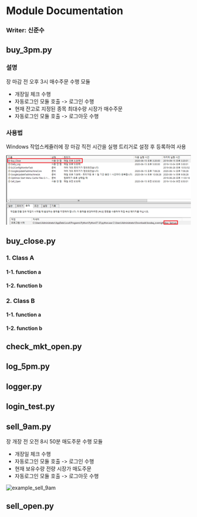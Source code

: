 # Module Documentation

### Writer: 신준수

## buy_3pm.py

### 설명

장 마감 전 오후 3시 매수주문 수행 모듈
- 개장일 체크 수행
- 자동로그인 모듈 호출 -> 로그인 수행
- 현재 잔고로 지정된 종목 최대수량 시장가 매수주문
- 자동로그인 모듈 호출 -> 로그아웃 수행

### 사용법

Windows 작업스케쥴러에 장 마감 직전 시간을 실행 트리거로 설정 후 등록하여 사용

![example_pic](../resources/buy_3pm.png)

## buy_close.py

### 1. Class A
#### 1-1. function a
#### 1-2. function b

### 2. Class B
#### 1-1. function a
#### 1-2. function b

## check_mkt_open.py

## log_5pm.py

## logger.py

## login_test.py

## sell_9am.py

장 개장 전 오전 8시 50분 매도주문 수행 모듈
- 개장일 체크 수행
- 자동로그인 모듈 호출 -> 로그인 수행
- 현재 보유수량 전량 시장가 매도주문
- 자동로그인 모듈 호출 -> 로그아웃 수행

![example_sell_9am](../resources/sell_9am.png)

## sell_open.py
